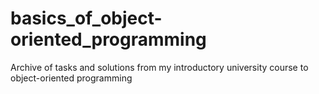 # basics_of_object-oriented_programming
Archive of tasks and solutions from my introductory university course to object-oriented programming
